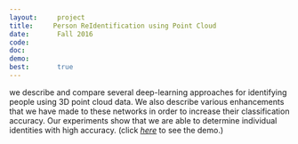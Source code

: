 ```yaml
---
layout:     project
title:     Person ReIdentification using Point Cloud
date:       Fall 2016
code:  
doc:        
demo:
best:       true
---
```

we describe and compare several deep-learning approaches for identifying
people using 3D point cloud data. We also describe various enhancements
that we have made to these networks in order to increase their classification accuracy.
Our experiments show that we are able to determine individual identities
with high accuracy. (click  [*here*](https://www.youtube.com/watch?v=pN6oPjqdJLg) to see the demo.)